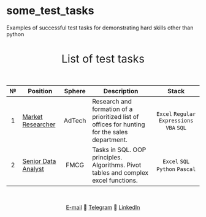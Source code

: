 # some_test_tasks
Examples of successful test tasks for demonstrating hard skills other than python
<h1 style="font-weight:normal" align="center">
  &nbsp;List of test tasks&nbsp;
</h1>
<br>

|№|Position|Sphere|Description|Stack|
|:-----:|-----|:-----:|-----|:-----:|
|1|[Market Researcher](https://github.com/)|AdTech|Research and formation of a prioritized list of offices for hunting for the sales department.| `Excel` `Regular Expressions` `VBA` `SQL` |
|2|[Senior Data Analyst](https://github.com/)|FMCG|Tasks in SQL. OOP principles. Algorithms. Pivot tables and complex excel functions.| `Excel` `SQL` `Python` `Pascal`|


<br>
<span align="center">
  
[E-mail](mailto:denisovap93@gmail.com) 🔹 [Telegram](https://t.me/ginger_wag) 🔹 [LinkedIn](https://www.linkedin.com/in/polina-denisova-4747ab235)



</span>
